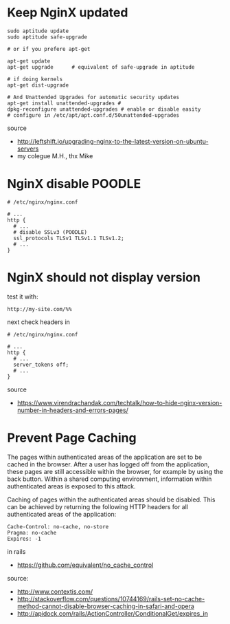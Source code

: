 # Keep NginX updated

```
sudo aptitude update
sudo aptitude safe-upgrade

# or if you prefere apt-get

apt-get update
apt-get upgrade      # equivalent of safe-upgrade in aptitude

# if doing kernels
apt-get dist-upgrade

# And Unattended Upgrades for automatic security updates
apt-get install unattended-upgrades #
dpkg-reconfigure unattended-upgrades # enable or disable easity
# configure in /etc/apt/apt.conf.d/50unattended-upgrades
```

source

* http://leftshift.io/upgrading-nginx-to-the-latest-version-on-ubuntu-servers
* my colegue M.H., thx Mike

# NginX disable POODLE

```
# /etc/nginx/nginx.conf

# ...
http {
  # ...
  # disable SSLv3 (POODLE)
  ssl_protocols TLSv1 TLSv1.1 TLSv1.2;
  # ...
}

```

# NginX should not display version

test it with:

```
http://my-site.com/%%
```

next check headers in

```
# /etc/nginx/nginx.conf

# ...
http {
  # ...
  server_tokens off;
  # ...
}

```

source

* https://www.virendrachandak.com/techtalk/how-to-hide-nginx-version-number-in-headers-and-errors-pages/

# Prevent Page Caching

The pages within authenticated areas of the application
are set to be cached in the browser. After a user has
logged off from the application, these pages are still
accessible within the browser, for example by using the
back button. Within a shared computing environment,
information within authenticated areas is exposed to this
attack.

Caching of pages within the authenticated areas should be
disabled. This can be achieved by returning the following
HTTP headers for all authenticated areas of the application:

```
Cache-Control: no-cache, no-store
Pragma: no-cache
Expires: -1
```

in rails 

* https://github.com/equivalent/no_cache_control

source: 

* http://www.contextis.com/
* http://stackoverflow.com/questions/10744169/rails-set-no-cache-method-cannot-disable-browser-caching-in-safari-and-opera
* http://apidock.com/rails/ActionController/ConditionalGet/expires_in
